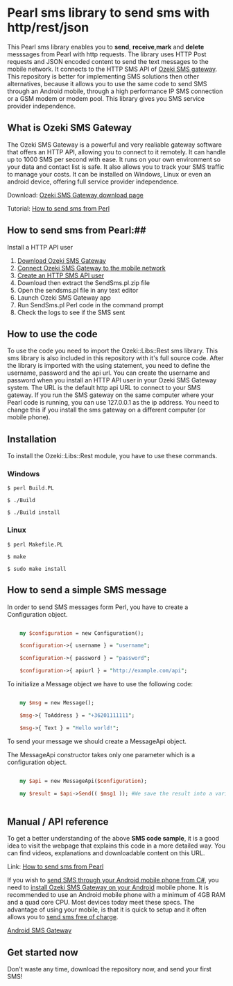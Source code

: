 # Pearl sms library to send sms with http/rest/json

This Pearl sms library enables you to **send**, **receive**,**mark** and **delete** messsages from Pearl with http requests. 
The library uses HTTP Post requests and JSON encoded content to send the text
messages to the mobile network. It connects to the HTTP SMS API of 
[Ozeki SMS gateway](https://ozeki-sms-gateway.com). This repository is better
for implementing SMS solutions then other alternatives, because it allows
you to use the same code to send SMS through an Android mobile, through
a high performance IP SMS connection or a GSM modem or modem pool. This
library gives you SMS service provider independence.

## What is Ozeki SMS Gateway 
The Ozeki SMS Gateway is a powerful and very realiable gateway software that offers an HTTP API, allowing you to connect to it remotely. It can handle up to 1000 SMS per second with ease. It runs on your own environment so your data and contact list is safe. It also allows you to track your SMS traffic to manage your costs. It can be installed on Windows, Linux or even an android device, offering full service provider independence.

Download: [Ozeki SMS Gateway download page](https://ozeki-sms-gateway.com/p_727-download-sms-gateway.html)

Tutorial: [How to send sms from Perl](https://ozeki-sms-gateway.com/p_858-perl-send-sms-with-the-http-rest-api-code-sample.html)


## How to send sms from Pearl:##
Install a HTTP API user
1. [Download Ozeki SMS Gateway](https://ozeki-sms-gateway.com/p_727-download-sms-gateway.html)
2. [Connect Ozeki SMS Gateway to the mobile network](https://ozeki-sms-gateway.com/p_70-mobile-network.html)
3. [Create an HTTP SMS API user](https://ozeki-sms-gateway.com/p_2102-create-an-http-sms-api-user-account.html)
4. Download then extract the SendSms.pl.zip file
5. Open the sendsms.pl file in any text editor
6. Launch Ozeki SMS Gateway app
7. Run SendSms.pl Perl code in the command prompt
8. Check the logs to see if the SMS sent

## How to use the code

To use the code you need to import the Ozeki::Libs::Rest sms library. This sms library is also included in this repository with it's full source code. After the library is imported with the using statement, you need to define the username, password and the api url. You can create the username and password when you install an HTTP API user in your Ozeki SMS Gateway system.
The URL is the default http api URL to connect to your SMS gateway. If you run the SMS gateway on the same computer where your Pearl code is running, you can use 127.0.0.1 as the ip address. You need to change this if you install the sms gateway on a different computer (or mobile phone).

## Installation

To install the Ozeki::Libs::Rest module, you have to use these commands.

### Windows

    $ perl Build.PL

    $ ./Build

    $ ./Build install
    

### Linux

    $ perl Makefile.PL

    $ make

    $ sudo make install

## How to send a simple SMS message

 In order to send SMS messages form Perl, you have to create a Configuration object.

```perl

    my $configuration = new Configuration();

    $configuration->{ username } = "username";

    $configuration->{ password } = "password";

    $configuration->{ apiurl } = "http://example.com/api";

```

To initialize a Message object we have to use the following code:


```perl

    my $msg = new Message();

    $msg->{ ToAddress } = "+36201111111";

    $msg->{ Text } = "Hello world!";

```

To send your message  we should create a MessageApi object.

The MessageApi constructor takes only one parameter which is a configuration object.

```perl

    my $api = new MessageApi($configuration);

    my $result = $api->Send(( $msg1 )); #We save the result into a variable
    
```


## Manual / API reference
To get a better understanding of the above **SMS code sample**, it is a good
idea to visit the webpage that explains this code in a more detailed way.
You can find videos, explanations and downloadable content on this URL.

Link: [How to send sms from Pearl](https://ozeki-sms-gateway.com/p_858-perl-send-sms-with-the-http-rest-api-code-sample.html)

If you wish to [send SMS through your Android mobile phone from C#](https://android-sms-gateway.com/), 
you need to [install Ozeki SMS Gateway on your Android](https://ozeki-sms-gateway.com/p_2847-how-to-install-ozeki-sms-gateway-on-android.html) 
mobile phone. It is recommended to use an Android mobile phone with a minimum of 
4GB RAM and a quad core CPU. Most devices today meet these specs. The advantage
of using your mobile, is that it is quick to setup and it often allows you
to [send sms free of charge](https://android-sms-gateway.com/p_246-how-to-send-sms-free-of-charge.html).

[Android SMS Gateway](https://android-sms-gateway.com)

## Get started now

Don't waste any time, download the repository now, and send your first SMS!


